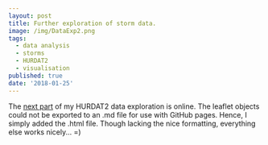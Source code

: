 ```yaml
---
layout: post
title: Further exploration of storm data.
image: /img/DataExp2.png
tags:
  - data analysis
  - storms
  - HURDAT2
  - visualisation
published: true
date: '2018-01-25'
---
```

The [next part](http://thomassie.de/StormDataExploration_2.html) of my HURDAT2 data exploration is online. The leaflet objects could not be exported to an .md file for use with GitHub pages. Hence, I simply added the .html file. Though lacking the nice formatting, everything else works nicely... =)
